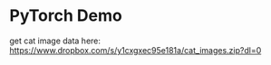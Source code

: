 # PyTorch Demo

get cat image data here: https://www.dropbox.com/s/y1cxgxec95e181a/cat_images.zip?dl=0